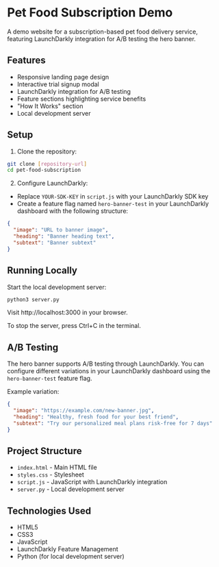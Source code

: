 # Pet Food Subscription Demo

A demo website for a subscription-based pet food delivery service, featuring LaunchDarkly integration for A/B testing the hero banner.

## Features

- Responsive landing page design
- Interactive trial signup modal
- LaunchDarkly integration for A/B testing
- Feature sections highlighting service benefits
- "How It Works" section
- Local development server

## Setup

1. Clone the repository:
```bash
git clone [repository-url]
cd pet-food-subscription
```

2. Configure LaunchDarkly:
- Replace `YOUR-SDK-KEY` in `script.js` with your LaunchDarkly SDK key
- Create a feature flag named `hero-banner-test` in your LaunchDarkly dashboard with the following structure:
```json
{
  "image": "URL to banner image",
  "heading": "Banner heading text",
  "subtext": "Banner subtext"
}
```

## Running Locally

Start the local development server:

```bash
python3 server.py
```

Visit http://localhost:3000 in your browser.

To stop the server, press Ctrl+C in the terminal.

## A/B Testing

The hero banner supports A/B testing through LaunchDarkly. You can configure different variations in your LaunchDarkly dashboard using the `hero-banner-test` feature flag.

Example variation:
```json
{
  "image": "https://example.com/new-banner.jpg",
  "heading": "Healthy, fresh food for your best friend",
  "subtext": "Try our personalized meal plans risk-free for 7 days"
}
```

## Project Structure

- `index.html` - Main HTML file
- `styles.css` - Stylesheet
- `script.js` - JavaScript with LaunchDarkly integration
- `server.py` - Local development server

## Technologies Used

- HTML5
- CSS3
- JavaScript
- LaunchDarkly Feature Management
- Python (for local development server)
